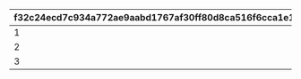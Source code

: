 |f32c24ecd7c934a772ae9aabd1767af30ff80d8ca516f6cca1e11a00a8bd5f2f|5443986585e918dca13aeef3d5f195b2eb45963f9fc058bef5c4b8ceeef9b906|402978d732c88c5c8f897641336e57f6bd46bee3c974f6901dcf82f5ecd48811|89f38332016a9455ff485eae5230b30406b4c4586a1bd9a9d56b7ba2a7e6dfbb|f3c89b0a309e38d27c78a443d0d5fa37eb0fa7e9618d6be6f5c7baff035ff5be|cb0a0b5bf3dc0811557510481d655f4b31952dd06747e66d0d4f5868497e1f17|69571b85c215416431c99084fbe2e46c60350eef5d319283294f4830c9daa68b|38f91f28812eaf8e101ce632398ddb8d22bb4cab5948d31cf6ef996bfa9026af|9dad7071a96a2fd1a8224b799071cf435341b3bb827f2497c877ca3712ba9fee|ec309585d1d515830055664de1500b83065adbceb5b3df96edf4df8a8fd8332a|5efceb4dadebfcd3e36f647d3cb1b9bd9fad0008d52e4876fe38a276c091681b|c55d1f6482379b27b881cc9dc368ab2a46752016353e8f50ff72c68fffb09d58|29781150700770e62970684308fc9d797ae78a0a564a69f41808653d9e9c3b68|276345baa36d44a98a5359d1f868dea44cb25eb08fbb9671a985c29524c4fa54|
| --- | --- | --- | --- | --- | --- | --- | --- | --- | --- | --- | --- | --- | --- |
|1|70|0|501010081|0|37|0|1|1|101|1.1|31008005|1|5|
|2|0|5|501010082|0|0|600|1|0|102|1|31008005|2|5|
|3|0|0|501010083|0|0|0|1|0|103|1.1|31008005|1|5|